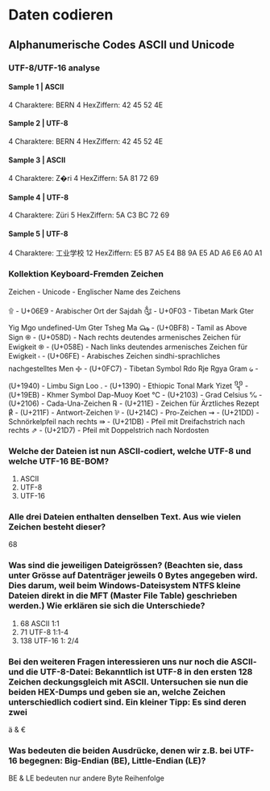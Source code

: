 # Daten codieren

## Alphanumerische Codes ASCII und Unicode

### UTF-8/UTF-16 analyse

#### Sample 1 | ASCII

4 Charaktere: BERN
4 HexZiffern: 42 45 52 4E

#### Sample 2 | UTF-8

4 Charaktere: BERN
4 HexZiffern: 42 45 52 4E

#### Sample 3 | ASCII

4 Charaktere: Z�ri
4 HexZiffern: 5A 81 72 69

#### Sample 4 | UTF-8

4 Charaktere: Züri
5 HexZiffern: 5A C3 BC 72 69

#### Sample 5 | UTF-8

4 Charaktere:  工业学校
12 HexZiffern: E5 B7 A5 E4 B8 9A E5 AD A6 E6 A0 A1

### Kollektion Keyboard-Fremden Zeichen

Zeichen - Unicode - Englischer Name des Zeichens

۩ - U+06E9 - Arabischer Ort der Sajdah
༃ - U+0F03 - Tibetan Mark Gter Yig Mgo undefined-Um Gter Tsheg Ma
௸ - (U+0BF8) - Tamil as Above Sign
֍ - (U+058D) - Nach rechts deutendes armenisches Zeichen für Ewigkeit
֎ - (U+058E) - Nach links deutendes armenisches Zeichen für Ewigkeit
۾ - (U+06FE) - Arabisches Zeichen sindhi-sprachliches nachgestelltes Men
࿇ - (U+0FC7) - Tibetan Symbol Rdo Rje Rgya Gram
᥀ - (U+1940) - Limbu Sign Loo
᎐ - (U+1390) - Ethiopic Tonal Mark Yizet
᧫ - (U+19EB) - Khmer Symbol Dap-Muoy Koet
℃ - (U+2103) - Grad Celsius
℆ - (U+2106) - Cada-Una-Zeichen
℞ - (U+211E) - Zeichen für Ärztliches Rezept
℟ - (U+211F) - Antwort-Zeichen
⅌ - (U+214C) - Pro-Zeichen
⇝ - (U+21DD) - Schnörkelpfeil nach rechts
⇛ - (U+21DB) - Pfeil mit Dreifachstrich nach rechts
⇗ - (U+21D7) - Pfeil mit Doppelstrich nach Nordosten

### Welche der Dateien ist nun ASCII-codiert, welche UTF-8 und welche UTF-16 BE-BOM?

1. ASCII
2. UTF-8
3. UTF-16

### Alle drei Dateien enthalten denselben Text. Aus wie vielen Zeichen besteht dieser?

68

### Was sind die jeweiligen Dateigrössen? (Beachten sie, dass unter Grösse auf Datenträger jeweils 0 Bytes angegeben wird. Dies darum, weil beim Windows-Dateisystem NTFS kleine Dateien direkt in die MFT (Master File Table) geschrieben werden.) Wie erklären sie sich die Unterschiede?

1. 68   ASCII  1:1
2. 71   UTF-8  1:1-4
3. 138  UTF-16 1: 2/4

### Bei den weiteren Fragen interessieren uns nur noch die ASCII- und die UTF-8-Datei: Bekanntlich ist UTF-8 in den ersten 128 Zeichen deckungsgleich mit ASCII. Untersuchen sie nun die beiden HEX-Dumps und geben sie an, welche Zeichen unterschiedlich codiert sind. Ein kleiner Tipp: Es sind deren zwei

ä & €

### Was bedeuten die beiden Ausdrücke, denen wir z.B. bei UTF-16 begegnen: Big-Endian (BE), Little-Endian (LE)?

BE & LE bedeuten nur andere Byte Reihenfolge
